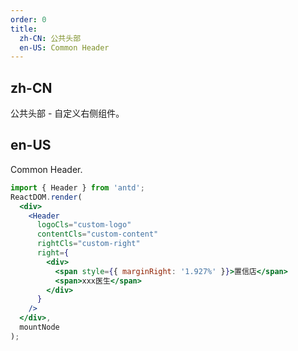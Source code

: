 ```yaml
---
order: 0
title:
  zh-CN: 公共头部
  en-US: Common Header
---
```


## zh-CN

公共头部 - 自定义右侧组件。

## en-US

Common Header.

````jsx
import { Header } from 'antd';
ReactDOM.render(
  <div>
    <Header
      logoCls="custom-logo"
      contentCls="custom-content"
      rightCls="custom-right"
      right={
        <div>
          <span style={{ marginRight: '1.927%' }}>置信店</span>
          <span>xxx医生</span>
        </div>
      }
    />
  </div>,
  mountNode
);

````

<style>
.alu-header { border: 1px solid #ccc; }
.custom-logo {
  flex: 0.14;
  justify-content: left;
  padding-left: 10px;
}
.custom-content {
  flex: 0.72;
}
.custom-right {
  flex: 0.14;
  line-height: 60px;
}
.
</style>
